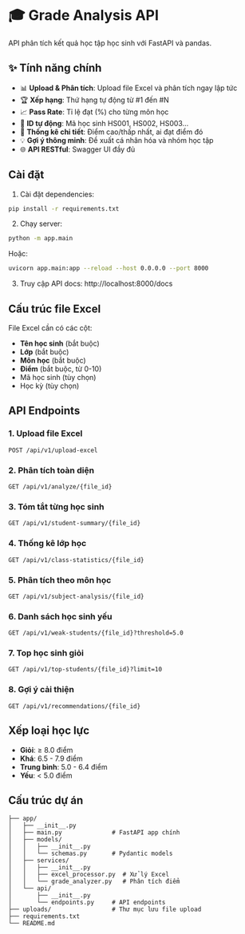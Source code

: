 # 🎓 Grade Analysis API

API phân tích kết quả học tập học sinh với FastAPI và pandas.

## ✨ Tính năng chính

- 📊 **Upload & Phân tích**: Upload file Excel và phân tích ngay lập tức
- 🏆 **Xếp hạng**: Thứ hạng tự động từ #1 đến #N
- 📈 **Pass Rate**: Tỉ lệ đạt (%) cho từng môn học
- 👥 **ID tự động**: Mã học sinh HS001, HS002, HS003...
- 🎯 **Thống kê chi tiết**: Điểm cao/thấp nhất, ai đạt điểm đó
- 💡 **Gợi ý thông minh**: Đề xuất cá nhân hóa và nhóm học tập
- 🌐 **API RESTful**: Swagger UI đầy đủ

## Cài đặt

1. Cài đặt dependencies:

```bash
pip install -r requirements.txt
```

2. Chạy server:

```bash
python -m app.main
```

Hoặc:

```bash
uvicorn app.main:app --reload --host 0.0.0.0 --port 8000
```

3. Truy cập API docs: http://localhost:8000/docs

## Cấu trúc file Excel

File Excel cần có các cột:

- **Tên học sinh** (bắt buộc)
- **Lớp** (bắt buộc)
- **Môn học** (bắt buộc)
- **Điểm** (bắt buộc, từ 0-10)
- Mã học sinh (tùy chọn)
- Học kỳ (tùy chọn)

## API Endpoints

### 1. Upload file Excel

```
POST /api/v1/upload-excel
```

### 2. Phân tích toàn diện

```
GET /api/v1/analyze/{file_id}
```

### 3. Tóm tắt từng học sinh

```
GET /api/v1/student-summary/{file_id}
```

### 4. Thống kê lớp học

```
GET /api/v1/class-statistics/{file_id}
```

### 5. Phân tích theo môn học

```
GET /api/v1/subject-analysis/{file_id}
```

### 6. Danh sách học sinh yếu

```
GET /api/v1/weak-students/{file_id}?threshold=5.0
```

### 7. Top học sinh giỏi

```
GET /api/v1/top-students/{file_id}?limit=10
```

### 8. Gợi ý cải thiện

```
GET /api/v1/recommendations/{file_id}
```

## Xếp loại học lực

- **Giỏi**: ≥ 8.0 điểm
- **Khá**: 6.5 - 7.9 điểm
- **Trung bình**: 5.0 - 6.4 điểm
- **Yếu**: < 5.0 điểm

## Cấu trúc dự án

```
├── app/
│   ├── __init__.py
│   ├── main.py              # FastAPI app chính
│   ├── models/
│   │   ├── __init__.py
│   │   └── schemas.py       # Pydantic models
│   ├── services/
│   │   ├── __init__.py
│   │   ├── excel_processor.py  # Xử lý Excel
│   │   └── grade_analyzer.py   # Phân tích điểm
│   └── api/
│       ├── __init__.py
│       └── endpoints.py     # API endpoints
├── uploads/                 # Thư mục lưu file upload
├── requirements.txt
└── README.md
```
